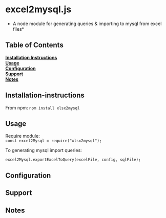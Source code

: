 # excel2mysql.js
* A node module for generating queries & importing to mysql from excel files*

## Table of Contents
**[Installation Instructions](#installation-instructions)**<br>
**[Usage](#Usage)**<br>
**[Configuration](#Configuration)**<br>
**[Support](#Support)**<br>
**[Notes](#Notes)**<br>



## Installation-instructions
From npm: `npm install xlsx2mysql`
## Usage
Require module:<br>
`const excel2Mysql = require("xlsx2mysql");`

To generating mysql import queries:<br>

`excel2Mysql.exportExcelToQuery(excelFile, config, sqlFile);`
## Configuration
## Support

## Notes




